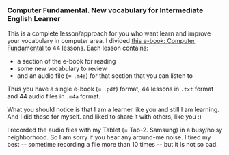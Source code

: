 
### Computer Fundamental. New vocabulary for Intermediate English Learner

This is a complete lesson/approach for you who want learn and improve your vocabulary in computer area.
I divided [this e-book: Computer Fundamental](https://www.tutorialspoint.com/computer_fundamentals/) to 44 lessons.
Each lesson contains:
- a section of the e-book for reading  
- some new vocabulary to review
- and an audio file (= `.m4a`) for that section that you can listen to

Thus you have a single e-book (= `.pdf`) format, 44 lessons in `.txt` format and 44 audio files in `.m4a` format.

What you should notice is that I am a learner like you and still I am learning.
And I did these for myself. and liked to share it with others, like you :)

I recorded the audio files with my Tablet (= Tab-2. Samsung) in a busy/noisy neighborhood.
So I am sorry if you hear any around-me noise. I tired my best -- sometime recording a file
more than 10 times -- but it is not so bad.
